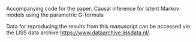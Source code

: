 Accompanying code for the paper: Causal inference for latent Markov models using the parametric G-formula

Data for reproducing the results from this manuscript can be accessed vie the LISS data archive https://www.dataarchive.lissdata.nl/.
